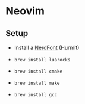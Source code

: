 # Neovim
## Setup
- Install a [NerdFont](https://www.nerdfonts.com/) (Hurmit)

- `brew install luarocks`
- `brew install cmake`
- `brew install make`
- `brew install gcc`


